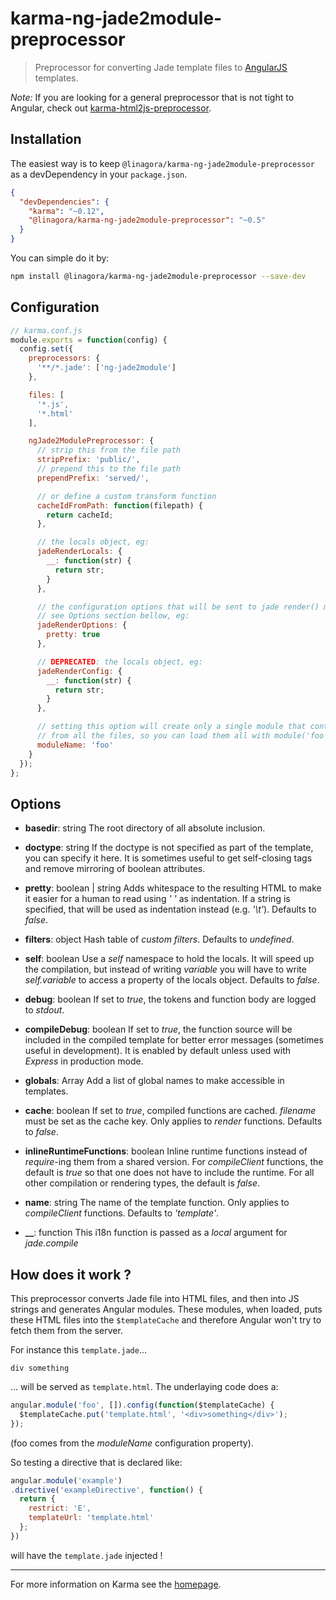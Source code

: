 # karma-ng-jade2module-preprocessor

> Preprocessor for converting Jade template files to [AngularJS](http://angularjs.org/) templates.

*Note:* If you are looking for a general preprocessor that is not tight to Angular, check out [karma-html2js-preprocessor](https://github.com/karma-runner/karma-html2js-preprocessor).

## Installation

The easiest way is to keep `@linagora/karma-ng-jade2module-preprocessor` as a devDependency in your `package.json`.
```json
{
  "devDependencies": {
    "karma": "~0.12",
    "@linagora/karma-ng-jade2module-preprocessor": "~0.5"
  }
}
```

You can simple do it by:
```bash
npm install @linagora/karma-ng-jade2module-preprocessor --save-dev
```

## Configuration
```js
// karma.conf.js
module.exports = function(config) {
  config.set({
    preprocessors: {
      '**/*.jade': ['ng-jade2module']
    },

    files: [
      '*.js',
      '*.html'
    ],

    ngJade2ModulePreprocessor: {
      // strip this from the file path
      stripPrefix: 'public/',
      // prepend this to the file path
      prependPrefix: 'served/',

      // or define a custom transform function
      cacheIdFromPath: function(filepath) {
        return cacheId;
      },

      // the locals object, eg:
      jadeRenderLocals: {
        __: function(str) {
          return str;
        }
      },

      // the configuration options that will be sent to jade render() method,
      // see Options section bellow, eg:
      jadeRenderOptions: {
        pretty: true
      },

      // DEPRECATED: the locals object, eg:
      jadeRenderConfig: {
        __: function(str) {
          return str;
        }
      },

      // setting this option will create only a single module that contains templates
      // from all the files, so you can load them all with module('foo')
      moduleName: 'foo'
    }
  });
};
```

## Options
* **basedir**: string
The root directory of all absolute inclusion.

* **doctype**: string
If the doctype is not specified as part of the template, you can specify it here. It is sometimes useful to get self-closing tags and remove mirroring of boolean attributes.

* **pretty**: boolean | string
Adds whitespace to the resulting HTML to make it easier for a human to read using *'  '* as indentation. If a string is specified, that will be used as indentation instead (e.g. *'\t'*). Defaults to *false*.

* **filters**: object
Hash table of *custom filters*. Defaults to *undefined*.

* **self**: boolean
Use a *self* namespace to hold the locals. It will speed up the compilation, but instead of writing *variable* you will have to write *self.variable* to access a property of the locals object. Defaults to *false*.

* **debug**: boolean
If set to *true*, the tokens and function body are logged to *stdout*.

* **compileDebug**: boolean
If set to *true*, the function source will be included in the compiled template for better error messages (sometimes useful in development). It is enabled by default unless used with *Express* in production mode.

* **globals**: Array<string>
Add a list of global names to make accessible in templates.

* **cache**: boolean
If set to *true*, compiled functions are cached. *filename* must be set as the cache key. Only applies to *render* functions. Defaults to *false*.

* **inlineRuntimeFunctions**: boolean
Inline runtime functions instead of *require*-ing them from a shared version. For *compileClient* functions, the default is *true* so that one does not have to include the runtime. For all other compilation or rendering types, the default is *false*.

* **name**: string
The name of the template function. Only applies to *compileClient* functions. Defaults to *'template'*.

* **__**: function
This i18n function is passed as a *local* argument for *jade.compile*

## How does it work ?

This preprocessor converts Jade file into HTML files, and then into JS strings and generates Angular modules. These modules, when loaded, puts these HTML files into the `$templateCache` and therefore Angular won't try to fetch them from the server.

For instance this `template.jade`...
```jade
div something
```
... will be served as `template.html`. The underlaying code does a:
```js
angular.module('foo', []).config(function($templateCache) {
  $templateCache.put('template.html', '<div>something</div>');
});
```

(foo comes from the *moduleName* configuration property).

So testing a directive that is declared like:

```js
angular.module('example')
.directive('exampleDirective', function() {
  return {
    restrict: 'E',
    templateUrl: 'template.html'
  };
})
```

will have the `template.jade` injected !

----

For more information on Karma see the [homepage].


[homepage]: http://karma-runner.github.com
